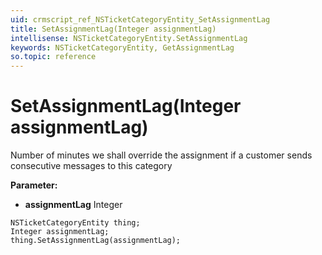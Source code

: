 ```yaml
---
uid: crmscript_ref_NSTicketCategoryEntity_SetAssignmentLag
title: SetAssignmentLag(Integer assignmentLag)
intellisense: NSTicketCategoryEntity.SetAssignmentLag
keywords: NSTicketCategoryEntity, GetAssignmentLag
so.topic: reference
---
```


# SetAssignmentLag(Integer assignmentLag)

Number of minutes we shall override the assignment if a customer sends consecutive messages to this category

**Parameter:** 
* **assignmentLag** Integer

```crmscript
NSTicketCategoryEntity thing;
Integer assignmentLag;
thing.SetAssignmentLag(assignmentLag);
```

